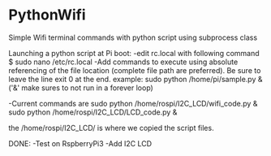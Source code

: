 # PythonWifi
Simple Wifi terminal commands with python script using subprocess class

Launching a python script at Pi boot:
-edit rc.local with following command
 $ sudo nano /etc/rc.local
-Add commands to execute using absolute referencing of the file location (complete file path are preferred). Be sure to leave the line exit 0 at the end.
example: sudo python /home/pi/sample.py &
('&' make sures to not run in a forever loop)

-Current commands are
sudo python /home/rospi/I2C_LCD/wifi_code.py &
sudo python /home/rospi/I2C_LCD/LCD_code.py &

the /home/rospi/I2C_LCD/ is where we copied the script files.


DONE:
-Test on RspberryPi3
-Add I2C LCD
